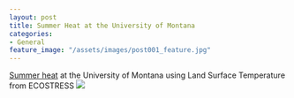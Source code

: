 ```yaml
---
layout: post
title: Summer Heat at the University of Montana
categories:
- General
feature_image: "/assets/images/post001_feature.jpg"
---
```

[Summer heat](https://github.com/mariejohnson/portfolio/blob/master/UM/summerHeat.md) at the University of Montana using Land Surface Temperature from ECOSTRESS
<img src="https://mariejohnson.github.io/assets/images/summerheatMT.png" >
